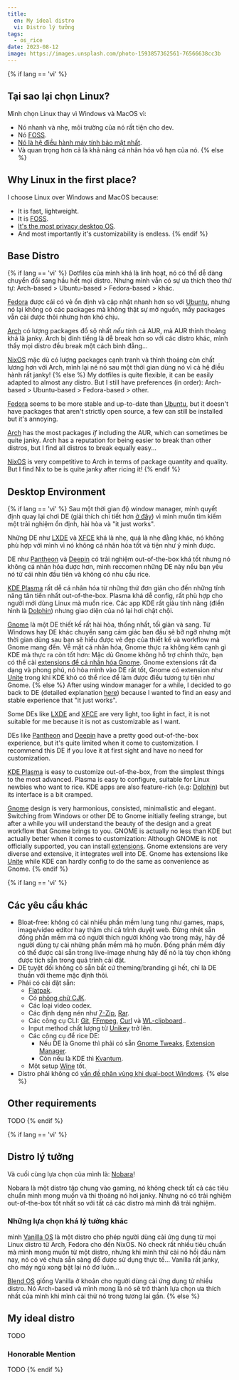```yaml
---
title:
  en: My ideal distro
  vi: Distro lý tưởng
tags:
  - os_rice
date: 2023-08-12
image: https://images.unsplash.com/photo-1593857362561-76566638cc3b
---
```


{% if lang == 'vi' %}
  ## Tại sao lại chọn Linux?

  Mình chọn Linux thay vì Windows và MacOS vì:

  - Nó nhanh và nhẹ, môi trường của nó rất tiện cho dev.
  - Nó [FOSS](https://wikipedia.org/wiki/Free_and_open-source_software).
  - [Nó là hệ điều hành máy tính bảo mật nhất](https://www.privacytools.io/os).
  - Và quan trọng hơn cả là khả năng cá nhân hóa vô hạn của nó.
{% else %}
  ## Why Linux in the first place?

  I choose Linux over Windows and MacOS because:

  - It is fast, lightweight.
  - It is [FOSS](https://wikipedia.org/wiki/Free_and_open-source_software).
  - [It's the most privacy desktop OS](https://www.privacytools.io/os).
  - And most importantly it's customizability is endless.
{% endif %}

## Base Distro

{% if lang == 'vi' %}
  Dotfiles của mình khá là linh hoạt, nó có thể dễ dàng chuyển đổi sang hầu hết mọi distro. Nhưng mình vẫn có sự ưa thích theo thứ tự: Arch-based > Ubuntu-based > Fedora-based > khác.

  [Fedora](https://fedoraproject.org) được cái có vẻ ổn định và cập nhật nhanh hơn so với [Ubuntu](https://ubuntu.com), nhưng nó lại không có các packages mà không thật sự mở nguồn, mấy packages vẫn cài được thôi nhưng hơn khó chịu.

  [Arch](https://archlinux.org) có lượng packages đồ sộ nhất _nếu_ tính cả AUR, mà AUR thỉnh thoảng khá là janky. Arch bị dính tiếng là dễ break hơn so với các distro khác, mình thấy mọi distro đều break một cách bình đẳng...

  [NixOS](https://nixos.org) mặc dù có lượng packages cạnh tranh và thỉnh thoảng còn chất lương hơn với Arch, mình lại né nó sau một thời gian dùng nó vì cả hệ điều hành rất janky!
{% else %}
  My dotfiles is quite flexible, it can be easily adapted to almost any distro. But I still have preferences (in order): Arch-based > Ubuntu-based > Fedora-based > other.

  [Fedora](https://fedoraproject.org) seems to be more stable and up-to-date than [Ubuntu](https://ubuntu.com), but it doesn't have packages that aren't strictly open source, a few can still be installed but it's annoying.

  [Arch](https://archlinux.org) has the most packages _if_ including the AUR, which can sometimes be quite janky. Arch has a reputation for being easier to break than other distros, but I find all distros to break equally easy...

  [NixOS](https://nixos.org) is very competitive to Arch in terms of package quantity and quality. But I find Nix to be is quite janky after ricing it!
{% endif %}

## Desktop Environment

{% if lang == 'vi' %}
  Sau một thời gian độ window manager, mình quyết định quay lại chơi DE (giải thích chi tiết hơn [ở đây](../12/#5-maximalist)) vì mình muốn tìm kiếm một trải nghiệm ổn định, hài hòa và "it just works".

  Những DE như [LXDE](https://www.lxde.org) và [XFCE](https://xfce.org) khá là nhẹ, quá là nhẹ đằng khác, nó không phù hợp với mình vì nó không cá nhân hóa tốt và tiện như ý mình được.

  DE như [Pantheon](https://elementary.io) và [Deepin](https://www.deepin.org/en/dde) có trải nghiệm out-of-the-box khá tốt nhưng nó không cá nhân hóa được hơn, mình reccomen những DE này nếu bạn yêu nó từ cái nhìn đầu tiên và không có nhu cầu rice.

  [KDE Plasma](https://www.kde.org/plasma-desktop) rất dễ cá nhân hóa từ những thứ đơn giản cho đến những tính năng tân tiến nhất out-of-the-box. Plasma khá dễ config, rất phù hợp cho người mới dùng Linux mà muốn rice. Các app KDE rất giàu tính năng (điển hình là [Dolphin](https://apps.kde.org/dolphin)) nhưng giao diện của nó lại hơi chật chội.

  [Gnome](www.gnome.org) là một DE thiết kế rất hài hòa, thống nhất, tối giản và sang. Từ Windows hay DE khác chuyển sang cảm giác ban đầu sẽ bỡ ngỡ nhưng một thời gian dùng sau bạn sẽ hiểu được vẻ đẹp của thiết kế và workflow mà Gnome mang đến. Về mặt cá nhân hóa, Gnome thực ra không kém cạnh gì KDE mà thực ra còn tốt hơn: Mặc dù Gnome không hỗ trợ chính thức, bạn có thể cài [extensions để cá nhân hóa Gnome](https://extensions.gnome.org). Gnome extensions rất đa dạng và phong phú, nó hòa mình vào DE rất tốt, Gnome có extension như [Unite](https://extensions.gnome.org/extension/1287/unite) trong khi KDE khó có thể rice để làm được điều tương tự tiện như Gnome.
{% else %}
  After using window manager for a while, I decided to go back to DE (detailed explanation [here](../12/#5-maximalist)) because I wanted to find an easy and stable experience that "it just works".

  Some DEs like [LXDE](https://www.lxde.org) and [XFCE](https://xfce.org) are very light, too light in fact, it is not suitable for me because it is not as customizable as I want.

  DEs like [Pantheon](https://elementary.io) and [Deepin](https://www.deepin.org/en/dde) have a pretty good out-of-the-box experience, but it's quite limited when it come to customization. I recommend this DE if you love it at first sight and have no need for customization.

  [KDE Plasma](https://www.kde.org/plasma-desktop) is easy to customize out-of-the-box, from the simplest things to the most advanced. Plasma is easy to configure, suitable for Linux newbies who want to rice. KDE apps are also feature-rich (e.g: [Dolphin](https://apps.kde.org/dolphin)) but its interface is a bit cramped.

  [Gnome](www.gnome.org) design is very harmonious, consisted, minimalistic and elegant. Switching from Windows or other DE to Gnome initially feeling strange, but after a while you will understand the beauty of the design and a great workflow that Gnome brings to you. GNOME is actually no less than KDE but actually better when it comes to customization: Although GNOME is not officially supported, you can install [extensions](https://extensions.gnome.org). Gnome extensions are very diverse and extensive, it integrates well into DE. Gnome has extensions like [Unite](https://extensions.gnome.org/extension/1287/unite) while KDE can hardly config to do the same as convenience as Gnome.
{% endif %}

{% if lang == 'vi' %}
  ## Các yêu cầu khác

  - Bloat-free: không có cài nhiều phần mềm lung tung như games, maps, image/video editor hay thậm chí cả trình duyệt web. Đừng nhét sẵn đống phần mềm mà có người thích người không vào trong máy, hãy để người dùng tự cài những phần mềm mà họ muốn. Đống phần mềm đấy có thể được cài sẵn trong live-image nhưng hãy để nó là tùy chọn không được tích sẵn trong quá trình cài đặt.
  - DE tuyệt đối không có sẵn bất cứ theming/branding gì hết, chỉ là DE thuần với theme mặc định thôi.
  - Phải có cài đặt sẵn:
    - [Flatpak](https://www.flatpak.org).
    - Có [phông chữ CJK](https://wikipedia.org/wiki/CJK_characters).
    - Các loại video codex.
    - Các định dạng nén như [7-Zip](https://7-zip.org), [Rar](https://www.rarlab.com).
    - Các công cụ CLI: [Git](https://git-scm.com), [FFmpeg](https://ffmpeg.org), [Curl](https://curl.se) và [WL-clipboard](https://github.com/bugaevc/wl-clipboard)..
    - Input method chất lượng từ [Unikey](https://www.unikey.org) trở lên.
    - Các công cụ để rice DE:
      - Nếu DE là Gnome thì phải có sẵn [Gnome Tweaks](https://gitlab.gnome.org/GNOME/gnome-tweaks), [Extension Manager](https://github.com/mjakeman/extension-manager).
      - Còn nếu là KDE thì [Kvantum](https://store.kde.org/p/1005410).
    - Một setup [Wine](https://www.winehq.org) tốt.
  - Distro phái không có [vấn đề phân vùng khi dual-boot Windows](https://askubuntu.com/a/1126434).
{% else %}
  ## Other requirements

  TODO
{% endif %}

{% if lang == 'vi' %}
  ## Distro lý tưởng

  Và cuối cùng lựa chọn của mình là: [Nobara](https://nobaraproject.org)!

  Nobara là một distro tập chung vào gaming, nó không check tất cả các tiêu chuẩn mình mong muốn và thi thoảng nó hơi janky. Nhưng nó có trải nghiệm out-of-the-box tốt nhất so với tất cả các distro mà mình đã trải nghiệm.

  ### Những lựa chọn khá lý tưởng khác
 mình
  [Vanilla OS](https://vanillaos.org) là một distro cho phép người dùng cài ứng dụng từ mọi Linux distro từ Arch, Fedora cho đến NixOS. Nó check rất nhiều tiêu chuẩn mà mình mong muốn từ một distro, nhưng khi mình thử cài nó hồi đầu năm nay, nó có vẻ chưa sẵn sàng để được sử dụng thực tế... Vanilla rất janky, cho máy ngủ xong bật lại nó đơ luôn...

  [Blend OS](https://blendos.co) giống Vanilla ở khoản cho người dùng cài ứng dụng từ nhiều distro. Nó Arch-based và mình mong là nó sẽ trở thành lựa chọn ưa thích nhất của mình khi mình cài thử nó trong tương lai gần.
{% else %}
  ## My ideal distro

  TODO

  ### Honorable Mention

  TODO
{% endif %}
